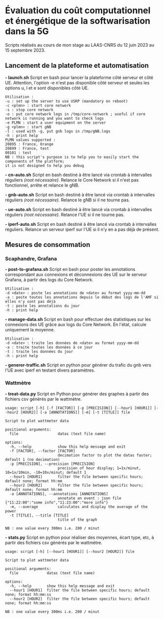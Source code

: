 # Évaluation du coût computationnel et énergétique de la softwarisation dans la 5G
Scripts réalisés au cours de mon stage au LAAS-CNRS du 12 juin 2023 au 15 septembre 2023. 

## Lancement de la plateforme et automatisation 

**- launch.sh**  Script en bash pour lancer la plateforme côté serveur et côté UE. Attention, l'option -e n'est pas disponible côté serveur et seules les options u, l et e sont disponibles côté UE. 
```
Utilisation :
-u : set up the server to use USRP (mandatory on reboot)
-c <plmn> : start core network
-s : stop core network
-o : put core network logs in /tmp/core-network ; useful if core network is running and you want to check logs
-e PLMN : start a user equipment on the server
-g <plmn> : start gNB
-l : used with -g, put gnb logs in /tmp/gNB.logs
-h : print help
PLMN values supported :
20895 : France, Orange
20899 : France, test
00101 : test
NB : this script's purpose is to help you to easily start the components of the platform;
it is not designed to help you debug
```

**- cn-auto.sh** Script en bash destiné à être lancé via crontab à intervalles réguliers _(root nécessaire)_. Relance le Core Network si il n'est pas fonctionnel, arrête et relance le gNB. 

**- gnb-auto.sh** Script en bash destiné à être lancé via crontab à intervalles réguliers _(root nécessaire)_. Relance le gNB si il ne tourne pas.  

**- ue-auto.sh** Script en bash destiné à être lancé via crontab à intervalles réguliers _(root nécessaire)_. Relance l'UE si il ne tourne pas.

**- iperf-auto.sh** Script en bash destiné à être lancé via crontab à intervalles réguliers. Relance un serveur iperf sur l'UE si il n'y en a pas déjà de présent. 
## Mesures de consommation 
### Scaphandre, Grafana 
**- post-to-grafana.sh** Script en bash pour poster les annotations correspondant aux connexions et déconnexions des UE sur le serveur Grafana, à partir des logs du Core Network. 
```
Utilisation :
-d <date> : poste les annotations de <date> au format yyyy-mm-dd
-a : poste toutes les annotations depuis le début des logs de l'AMF si elles n'y sont pas déjà
-t : poste les annotations du jour
-h : print help
```

**- manage-data.sh** Script en bash pour effectuer des statistiques sur les connexions des UE grâce aux logs du Core Network.  En l'état, calcule uniquement la moyenne. 
```
Utilisation :
-d <date> : traite les données de <date> au format yyyy-mm-dd
-a : traite toutes les données à ce jour
-t : traite les données du jour
-h : print help
```

**- generer-traffic.sh** Script en python pour générer du trafic du gnb vers l'UE avec iperf en testant divers paramètres. 

### Wattmètre 


**- treat-data.py** Script en Python pour générer des graphes à partir des fichiers csv générés par le wattmètre. 
```
usage: script [-h] [-f [FACTOR]] [-p [PRECISION]] [--hour1 [HOUR1]] [--hour2 [HOUR2]] [-a [ANNOTATIONS]] [-m] [-t [TITLE]] file

Script to plot wattmeter data

positional arguments:
  file                  datas (text file name)

options:
  -h, --help            show this help message and exit
  -f [FACTOR], --factor [FACTOR]
                        decimation factor to plot the datas faster; default 1 (no decimation)
  -p [PRECISION], --precision [PRECISION]
                        precision of hour display; 1=1x/minut, 10=1x/10min, -10=10x/minut; default 1
  --hour1 [HOUR1]       filter the file between specific hours; default none; format hh:mm
  --hour2 [HOUR2]       filter the file between specific hours; default none; format hh:mm
  -a [ANNOTATIONS], --annotations [ANNOTATIONS]
                        annotate an event : json file {"11:22:00":"some info","11:23:00":"more info"}
  -m, --average         calculates and display the average of the power
  -t [TITLE], --title [TITLE]
                        title of the graph

NB : one value every 300ms i.e. 200 / minut
```

**- stats.py** Script en python pour réaliser des moyennes, écart type, etc, à partir des fichiers csv générés par le wattmètre. 
```
usage: script [-h] [--hour1 [HOUR1]] [--hour2 [HOUR2]] file

Script to plot wattmeter data

positional arguments:
  file             datas (text file name)

options:
  -h, --help       show this help message and exit
  --hour1 [HOUR1]  filter the file between specific hours; default none; format hh:mm:ss
  --hour2 [HOUR2]  filter the file between specific hours; default none; format hh:mm:ss

NB : one value every 300ms i.e. 200 / minut
```




